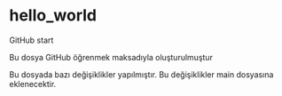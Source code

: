 # hello_world
GitHub start

Bu dosya GitHub öğrenmek maksadıyla oluşturulmuştur

Bu dosyada bazı değişiklikler yapılmıştır.
Bu değişiklikler main dosyasına eklenecektir.
